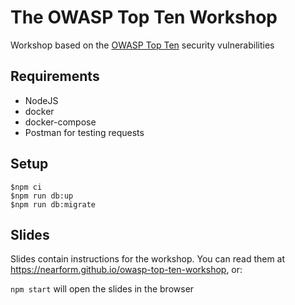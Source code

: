 # The OWASP Top Ten Workshop
Workshop based on the [OWASP Top Ten](https://owasp.org/www-project-top-ten/) security vulnerabilities

## Requirements
- NodeJS
- docker
- docker-compose
- Postman for testing requests

## Setup
```
$npm ci
$npm run db:up
$npm run db:migrate
```

## Slides

Slides contain instructions for the workshop. You can read them at https://nearform.github.io/owasp-top-ten-workshop, or:

`npm start` will open the slides in the browser
